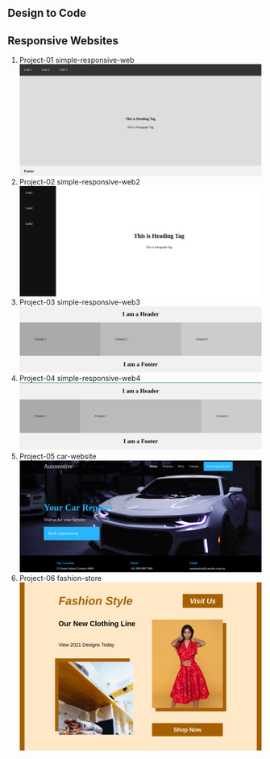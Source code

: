 ## Design to Code
## Responsive Websites

1. Project-01 simple-responsive-web<br>
![simple responsive website](./images/full/01.png)<br />
2. Project-02 simple-responsive-web2<br />
![simple responsive website](./images/full/02.png)<br />
3. Project-03 simple-responsive-web3<br />
![simple responsive website](./images/full/03)<br />
4. Project-04 simple-responsive-web4<br />
![simple responsive website](./images/full/04.png)<br />
5. Project-05 car-website<br />
![simple responsive website](./images/full/05.png)<br />
6. Project-06 fashion-store<br />
![simple responsive website](./images/full/06.png)<br />
